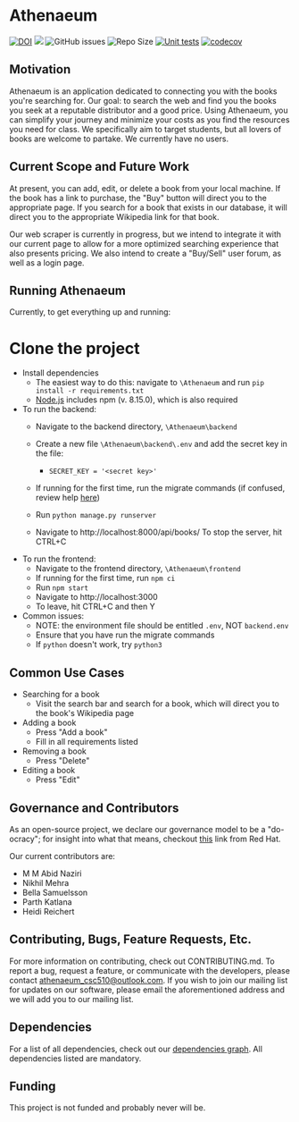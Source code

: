 # Athenaeum
[![DOI](https://zenodo.org/badge/544187336.svg)](https://zenodo.org/badge/latestdoi/544187336)
<a href="https://github.com/Nikhil1912/Athenaeum/main/LICENSE.md"><img src="https://img.shields.io/github/license/Nikhil1912/CSC510-HW_37?style=plastic" /></a>
![GitHub issues](https://img.shields.io/github/issues/Nikhil1912/Athenaeum)
![Repo Size](https://img.shields.io/github/repo-size/Nikhil1912/Athenaeum?color=brightgreen)
[![Unit tests](https://github.com/Nikhil1912/Athenaeum/actions/workflows/backend-tests.yml/badge.svg)](https://github.com/Nikhil1912/Athenaeum/actions/workflows/backend-tests.yml)
[![codecov](https://codecov.io/gh/Nikhil1912/Athenaeum/branch/main/graph/badge.svg?token=5UIM8QKSNQ)](https://codecov.io/gh/Nikhil1912/Athenaeum)

## Motivation
Athenaeum is an application dedicated to connecting you with the books you're searching for. Our goal: to search the web and find you the books you seek at a reputable distributor and a good price. Using Athenaeum, you can simplify your journey and minimize your costs as you find the resources you need for class. We specifically aim to target students, but all lovers of books are welcome to partake. We currently have no users.

## Current Scope and Future Work
At present, you can add, edit, or delete a book from your local machine. If the book has a link to purchase, the "Buy" button will direct you to the appropriate page. If you search for a book that exists in our database, it will direct you to the appropriate Wikipedia link for that book. 

Our web scraper is currently in progress, but we intend to integrate it with our current page to allow for a more optimized searching experience that also presents pricing. We also intend to create a "Buy/Sell" user forum, as well as a login page.

## Running Athenaeum
Currently, to get everything up and running:
# Clone the project
* Install dependencies 
   * The easiest way to do this: navigate to `\Athenaeum` and run `pip install -r requirements.txt`
   * [Node.js](https://nodejs.org/en/download/) includes npm (v. 8.15.0), which is also required
* To run the backend:
   * Navigate to the backend directory, `\Athenaeum\backend`
   * Create a new file `\Athenaeum\backend\.env` and add the secret key in the file:
     * `SECRET_KEY = '<secret key>'`
     
   * If running for the first time, run the migrate commands (if confused, review help [here](https://stackoverflow.com/questions/56166319/oserror-winerror-123-the-filename-directory-name-or-volume-label-syntax-is))
   * Run `python manage.py runserver`
   * Navigate to http://localhost:8000/api/books/
   To stop the server, hit CTRL+C
* To run the frontend:
   * Navigate to the frontend directory, `\Athenaeum\frontend`
   * If running for the first time, run `npm ci`
   * Run `npm start`
   * Navigate to http://localhost:3000
   * To leave, hit CTRL+C and then Y
 * Common issues:
   * NOTE: the environment file should be entitled `.env`, NOT `backend.env`
   * Ensure that you have run the migrate commands
   * If `python` doesn't work, try `python3`

## Common Use Cases
* Searching for a book
  * Visit the search bar and search for a book, which will direct you to the book's Wikipedia page
* Adding a book
  * Press "Add a book"
  * Fill in all requirements listed
* Removing a book
  * Press "Delete"
* Editing a book
  * Press "Edit"
   
## Governance and Contributors
As an open-source project, we declare our governance model to be a "do-ocracy"; for insight into what that means, checkout [this](https://www.redhat.com/en/blog/understanding-open-source-governance-models) link from Red Hat. 

Our current contributors are: 
* M M Abid Naziri
* Nikhil Mehra
* Bella Samuelsson
* Parth Katlana
* Heidi Reichert

## Contributing, Bugs, Feature Requests, Etc.
For more information on contributing, check out CONTRIBUTING.md. To report a bug, request a feature, or communicate with the developers, please contact athenaeum_csc510@outlook.com. If you wish to join our mailing list for updates on our software, please email the aforementioned address and we will add you to our mailing list.

## Dependencies
For a list of all dependencies, check out our [dependencies graph](https://github.com/Nikhil1912/Athenaeum/network/dependencies). All dependencies listed are mandatory.


## Funding
This project is not funded and probably never will be.
